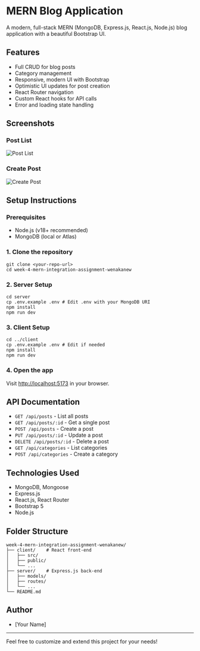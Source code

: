 # MERN Blog Application

A modern, full-stack MERN (MongoDB, Express.js, React.js, Node.js) blog application with a beautiful Bootstrap UI.

## Features
- Full CRUD for blog posts
- Category management
- Responsive, modern UI with Bootstrap
- Optimistic UI updates for post creation
- React Router navigation
- Custom React hooks for API calls
- Error and loading state handling

## Screenshots

### Post List
![Post List](client/screenshots/post-list.png)

### Create Post
![Create Post](client/screenshots/create-post.png)

## Setup Instructions

### Prerequisites
- Node.js (v18+ recommended)
- MongoDB (local or Atlas)

### 1. Clone the repository
```
git clone <your-repo-url>
cd week-4-mern-integration-assignment-wenakanew
```

### 2. Server Setup
```
cd server
cp .env.example .env # Edit .env with your MongoDB URI
npm install
npm run dev
```

### 3. Client Setup
```
cd ../client
cp .env.example .env # Edit if needed
npm install
npm run dev
```

### 4. Open the app
Visit [http://localhost:5173](http://localhost:5173) in your browser.

## API Documentation
- `GET /api/posts` - List all posts
- `GET /api/posts/:id` - Get a single post
- `POST /api/posts` - Create a post
- `PUT /api/posts/:id` - Update a post
- `DELETE /api/posts/:id` - Delete a post
- `GET /api/categories` - List categories
- `POST /api/categories` - Create a category

## Technologies Used
- MongoDB, Mongoose
- Express.js
- React.js, React Router
- Bootstrap 5
- Node.js

## Folder Structure
```
week-4-mern-integration-assignment-wenakanew/
├── client/    # React front-end
│   ├── src/
│   ├── public/
│   └── ...
├── server/    # Express.js back-end
│   ├── models/
│   ├── routes/
│   └── ...
└── README.md
```

## Author
- [Your Name]

---
Feel free to customize and extend this project for your needs! 

